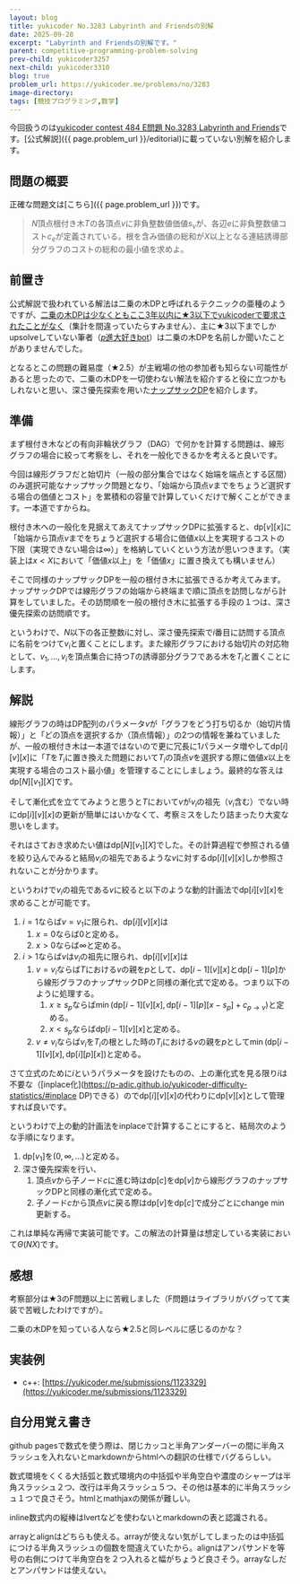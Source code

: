 ```yaml
---
layout: blog
title: yukicoder No.3283 Labyrinth and Friendsの別解
date: 2025-09-28
excerpt: "Labyrinth and Friendsの別解です。"
parent: competitive-programming-problem-solving
prev-child: yukicoder3257
next-child: yukicoder3310
blog: true
problem_url: https://yukicoder.me/problems/no/3283
image-directory: 
tags: [競技プログラミング,数学]
---
```


今回扱うのは<a href="{{ page.problem_url }}">yukicoder contest 484 E問題 No.3283 Labyrinth and Friends</a>です。[公式解説]({{ page.problem_url }}/editorial)に載っていない別解を紹介します。


## 問題の概要

正確な問題文は[こちら]({{ page.problem_url }})です。

> $N$頂点根付き木$T$の各頂点$v$に非負整数値価値$s_v$が、各辺$e$に非負整数値コスト$c_e$が定義されている。根を含み価値の総和が$X$以上となる連結誘導部分グラフのコストの総和の最小値を求めよ。


## 前置き

公式解説で扱われている解法は二乗の木DPと呼ばれるテクニックの亜種のようですが、[二乗の木DPは少なくともここ3年以内に★3以下でyukicoderで要求されたことがなく](https://p-adic.github.io/yukicoder-difficulty-statistics/#二乗の木DP)（集計を間違っていたらすみません）、主に★3以下までしかupsolveしていない筆者（[$p$進大好きbot](https://x.com/non_archimedean)）は二乗の木DPを名前しか聞いたことがありませんでした。

となるとこの問題の難易度（★2.5）が主戦場の他の参加者も知らない可能性があると思ったので、二乗の木DPを一切使わない解法を紹介すると役に立つかもしれないと思い、深さ優先探索を用いた[ナップサックDP](https://p-adic.github.io/yukicoder-difficulty-statistics/#ナップサックDP)を紹介します。


## 準備

まず根付き木などの有向非輪状グラフ（DAG）で何かを計算する問題は、線形グラフの場合に絞って考察をし、それを一般化できるかを考えると良いです。

今回は線形グラフだと始切片（一般の部分集合ではなく始端を端点とする区間）のみ選択可能なナップサック問題となり、「始端から頂点$v$までをちょうど選択する場合の価値とコスト」を累積和の容量で計算していくだけで解くことができます。一本道ですからね。

根付き木への一般化を見据えてあえてナップサックDPに拡張すると、$\textrm{dp}[v][x]$に「始端から頂点$v$までをちょうど選択する場合に価値$x$以上を実現するコストの下限（実現できない場合は$\infty$）」を格納していくという方法が思いつきます。（実装上は$x < X$において「価値$x$以上」を「価値$x$」に置き換えても構いません）

そこで同様のナップサックDPを一般の根付き木に拡張できるか考えてみます。ナップサックDPでは線形グラフの始端から終端まで順に頂点を訪問しながら計算をしていました。その訪問順を一般の根付き木に拡張する手段の１つは、深さ優先探索の訪問順です。

というわけで、$N$以下の各正整数$i$に対し、深さ優先探索で$i$番目に訪問する頂点に名前をつけて$v_i$と置くことにします。また線形グラフにおける始切片の対応物として、$v_1,\ldots,v_i$を頂点集合に持つ$T$の誘導部分グラフである木を$T_i$と置くことにします。


## 解説

線形グラフの時はDP配列のパラメータ$v$が「グラフをどう打ち切るか（始切片情報）」と「どの頂点を選択するか（頂点情報）」の$2$つの情報を兼ねていましたが、一般の根付き木は一本道ではないので更に冗長に$1$パラメータ増やして$\textrm{dp}[i][v][x]$に「$T$を$T_i$に置き換えた問題において$T_i$の頂点$v$を選択する際に価値$x$以上を実現する場合のコスト最小値」を管理することにしましょう。最終的な答えは$\textrm{dp}[N][v_1][X]$です。

そして漸化式を立ててみようと思うと$T$において$v$が$v_i$の祖先（$v_i$含む）でない時に$\textrm{dp}[i][v][x]$の更新が簡単にはいかなくて、考察ミスをしたり詰まったり大変な思いをします。

それはさておき求めたい値は$\textrm{dp}[N][v_1][X]$でした。その計算過程で参照される値を絞り込んでみると結局$v_i$の祖先であるような$v$に対する$\textrm{dp}[i][v][x]$しか参照されないことが分かります。

というわけで$v_i$の祖先である$v$に絞ると以下のような動的計画法で$\textrm{dp}[i][v][x]$を求めることが可能です。

1. $i = 1$ならば$v = v_1$に限られ、$\textrm{dp}[i][v][x]$は
    1. $x = 0$ならば$0$と定める。
    1. $x > 0$ならば$\infty$と定める。
1. $i > 1$ならば$v$は$v_i$の祖先に限られ、$\textrm{dp}[i][v][x]$は
    1. $v = v_i$ならば$T$における$v$の親を$p$として、$\textrm{dp}[i-1][v][x]$と$\textrm{dp}[i-1][p]$から線形グラフのナップサックDPと同様の漸化式で定める。つまり以下のように処理する。
        1. $x \geq s_p$ならば$\min(\textrm{dp}[i-1][v][x],\textrm{dp}[i-1][p][x-s_p]+c_{p \to v})$と定める。
        1. $x < s_p$ならば$\textrm{dp}[i-1][v][x]$と定める。
    1. $v \neq v_i$ならば$v_i$を$T_i$の根とした時の$T_i$における$v$の親を$p$として$\min(\textrm{dp}[i-1][v][x],\textrm{dp}[i][p][x])$と定める。

さて立式のために$i$というパラメータを設けたものの、上の漸化式を見る限り$i$は不要な（[inplace化](https://p-adic.github.io/yukicoder-difficulty-statistics/#inplace DP)できる）ので$\textrm{dp}[i][v][x]$の代わりに$\textrm{dp}[v][x]$として管理すれば良いです。

というわけで上の動的計画法をinplaceで計算することにすると、結局次のような手順になります。

1. $\textrm{dp}[v_1]$を$(0,\infty,\ldots)$と定める。
1. 深さ優先探索を行い、
    1. 頂点$v$から子ノード$c$に進む時は$\textrm{dp}[c]$を$\textrm{dp}[v]$から線形グラフのナップサックDPと同様の漸化式で定める。
    1. 子ノード$c$から頂点$v$に戻る際は$\textrm{dp}[v]$を$\textrm{dp}[c]$で成分ごとにchange min更新する。

これは単純な再帰で実装可能です。この解法の計算量は想定している実装において$\Theta(NX)$です。


## 感想

考察部分は★3のF問題以上に苦戦しました（F問題はライブラリがバグってて実装で苦戦したわけですが）。

二乗の木DPを知っている人なら★2.5と同レベルに感じるのかな？


## 実装例

- c++: [https://yukicoder.me/submissions/1123329](https://yukicoder.me/submissions/1123329)


## 自分用覚え書き

github pagesで数式を使う際は、閉じカッコと半角アンダーバーの間に半角スラッシュを入れないとmarkdownからhtmlへの翻訳の仕様でバグるらしい。

数式環境をくくる大括弧と数式環境内の中括弧や半角空白や濃度のシャープは半角スラッシュ２つ、改行は半角スラッシュ５つ、その他は基本的に半角スラッシュ１つで良さそう。htmlとmathjaxの関係が難しい。

inline数式内の縦棒はlvertなどを使わないとmarkdownの表と認識される。

arrayとalignはどちらも使える。arrayが使えない気がしてしまったのは中括弧につける半角スラッシュの個数を間違えていたから。alignはアンパサンドを等号の右側につけて半角空白を２つ入れると幅がちょうど良さそう。arrayなしだとアンパサンドは使えない。
